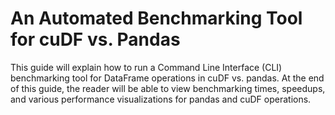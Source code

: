 # An Automated Benchmarking Tool for cuDF vs. Pandas
This guide will explain how to run a Command Line Interface (CLI) benchmarking tool for DataFrame operations in cuDF vs. pandas. At the end of this guide, the reader will be able to view benchmarking times, speedups, and various performance visualizations for pandas and cuDF operations. 
